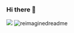 ### Hi there 👋
<img src = "https://lanyard.cnrad.dev/api/447770912331268096"/>

<img src="https://myreadme.vercel.app/api/embed/reverseRAFID?panels=userstatistics,toprepositories,commitgraph" alt="reimaginedreadme" />
